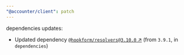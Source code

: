 ```yaml
---
"@accounter/client": patch
---
```

dependencies updates:
  - Updated dependency [`@hookform/resolvers@3.10.0` ↗︎](https://www.npmjs.com/package/@hookform/resolvers/v/3.10.0) (from `3.9.1`, in `dependencies`)
